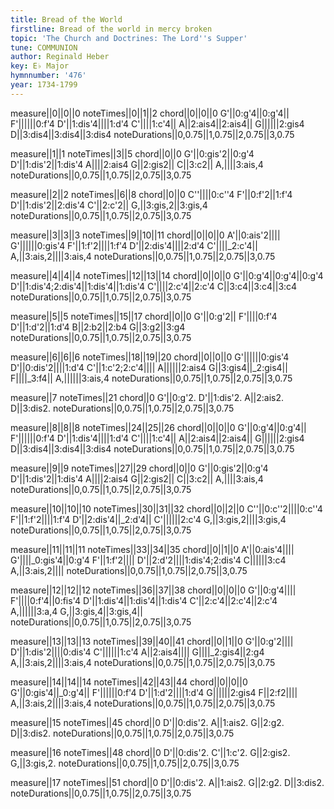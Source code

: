 ```yaml
---
title: Bread of the World
firstline: Bread of the world in mercy broken
topic: 'The Church and Doctrines: The Lord''s Supper'
tune: COMMUNION
author: Reginald Heber
key: E♭ Major
hymnnumber: '476'
year: 1734-1799
---
```

measure||0||0||0
noteTimes||0||1||2
chord||0||0||0
G'||0:g'4||0:g'4||
F'||||||0:f'4
D'||1:dis'4||||1:d'4
C'||||1:c'4||
A||2:ais4||2:ais4||
G||||||2:gis4
D||3:dis4||3:dis4||3:dis4
noteDurations||0,0.75||1,0.75||2,0.75||3,0.75

measure||1||1
noteTimes||3||5
chord||0||0
G'||0:gis'2||0:g'4
D'||1:dis'2||1:dis'4
A||||2:ais4
G||2:gis2||
C||3:c2||
A,||||3:ais,4
noteDurations||0,0.75||1,0.75||2,0.75||3,0.75

measure||2||2
noteTimes||6||8
chord||0||0
C''||||0:c''4
F'||0:f'2||1:f'4
D'||1:dis'2||2:dis'4
C'||2:c'2||
G,||3:gis,2||3:gis,4
noteDurations||0,0.75||1,0.75||2,0.75||3,0.75

measure||3||3||3
noteTimes||9||10||11
chord||0||0||0
A'||0:ais'2||||
G'||||||0:gis'4
F'||1:f'2||||1:f'4
D'||2:dis'4||||2:d'4
C'||||_2:c'4||
A,||3:ais,2||||3:ais,4
noteDurations||0,0.75||1,0.75||2,0.75||3,0.75

measure||4||4||4
noteTimes||12||13||14
chord||0||0||0
G'||0:g'4||0:g'4||0:g'4
D'||1:dis'4;2:dis'4||1:dis'4||1:dis'4
C'||||2:c'4||2:c'4
C||3:c4||3:c4||3:c4
noteDurations||0,0.75||1,0.75||2,0.75||3,0.75

measure||5||5
noteTimes||15||17
chord||0||0
G'||0:g'2||
F'||||0:f'4
D'||1:d'2||1:d'4
B||2:b2||2:b4
G||3:g2||3:g4
noteDurations||0,0.75||1,0.75||2,0.75||3,0.75

measure||6||6||6
noteTimes||18||19||20
chord||0||0||0
G'||||||0:gis'4
D'||0:dis'2||||1:d'4
C'||1:c'2;2:c'4||||
A||||||2:ais4
G||3:gis4||_2:gis4||
F||||_3:f4||
A,||||||3:ais,4
noteDurations||0,0.75||1,0.75||2,0.75||3,0.75

measure||7
noteTimes||21
chord||0
G'||0:g'2.
D'||1:dis'2.
A||2:ais2.
D||3:dis2.
noteDurations||0,0.75||1,0.75||2,0.75||3,0.75

measure||8||8||8
noteTimes||24||25||26
chord||0||0||0
G'||0:g'4||0:g'4||
F'||||||0:f'4
D'||1:dis'4||||1:d'4
C'||||1:c'4||
A||2:ais4||2:ais4||
G||||||2:gis4
D||3:dis4||3:dis4||3:dis4
noteDurations||0,0.75||1,0.75||2,0.75||3,0.75

measure||9||9
noteTimes||27||29
chord||0||0
G'||0:gis'2||0:g'4
D'||1:dis'2||1:dis'4
A||||2:ais4
G||2:gis2||
C||3:c2||
A,||||3:ais,4
noteDurations||0,0.75||1,0.75||2,0.75||3,0.75

measure||10||10||10
noteTimes||30||31||32
chord||0||2||0
C''||0:c''2||||0:c''4
F'||1:f'2||||1:f'4
D'||2:dis'4||_2:d'4||
C'||||||2:c'4
G,||3:gis,2||||3:gis,4
noteDurations||0,0.75||1,0.75||2,0.75||3,0.75

measure||11||11||11
noteTimes||33||34||35
chord||0||1||0
A'||0:ais'4||||
G'||||_0:gis'4||0:g'4
F'||1:f'2||||
D'||2:d'2||||1:dis'4;2:dis'4
C||||||3:c4
A,||3:ais,2||||
noteDurations||0,0.75||1,0.75||2,0.75||3,0.75

measure||12||12||12
noteTimes||36||37||38
chord||0||0||0
G'||0:g'4||||
F'||||0:f'4||0:fis'4
D'||1:dis'4||1:dis'4||1:dis'4
C'||2:c'4||2:c'4||2:c'4
A,||||||3:a,4
G,||3:gis,4||3:gis,4||
noteDurations||0,0.75||1,0.75||2,0.75||3,0.75

measure||13||13||13
noteTimes||39||40||41
chord||0||1||0
G'||0:g'2||||
D'||1:dis'2||||0:dis'4
C'||||||1:c'4
A||2:ais4||||
G||||_2:gis4||2:g4
A,||3:ais,2||||3:ais,4
noteDurations||0,0.75||1,0.75||2,0.75||3,0.75

measure||14||14||14
noteTimes||42||43||44
chord||0||0||0
G'||0:gis'4||_0:g'4||
F'||||||0:f'4
D'||1:d'2||||1:d'4
G||||||2:gis4
F||2:f2||||
A,||3:ais,2||||3:ais,4
noteDurations||0,0.75||1,0.75||2,0.75||3,0.75

measure||15
noteTimes||45
chord||0
D'||0:dis'2.
A||1:ais2.
G||2:g2.
D||3:dis2.
noteDurations||0,0.75||1,0.75||2,0.75||3,0.75

measure||16
noteTimes||48
chord||0
D'||0:dis'2.
C'||1:c'2.
G||2:gis2.
G,||3:gis,2.
noteDurations||0,0.75||1,0.75||2,0.75||3,0.75

measure||17
noteTimes||51
chord||0
D'||0:dis'2.
A||1:ais2.
G||2:g2.
D||3:dis2.
noteDurations||0,0.75||1,0.75||2,0.75||3,0.75

